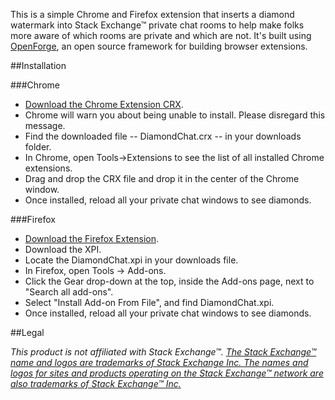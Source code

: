 This is a simple Chrome and Firefox extension that inserts a diamond watermark into Stack Exchange™ private chat rooms to help make folks more aware of which rooms are private and which are not. It's built using [OpenForge](https://github.com/trigger-corp/browser-extensions), an open source framework for building browser extensions. 


##Installation

###Chrome

- [Download the Chrome Extension CRX](https://github.com/jamesmortensen/diamond-chat-aware/blob/master/release/chrome/DiamondChat.crx?raw=true).
- Chrome will warn you about being unable to install. Please disregard this message.
- Find the downloaded file -- DiamondChat.crx -- in your downloads folder.
- In Chrome, open Tools->Extensions to see the list of all installed Chrome extensions.
- Drag and drop the CRX file and drop it in the center of the Chrome window.
- Once installed, reload all your private chat windows to see diamonds.


###Firefox

- [Download the Firefox Extension](https://github.com/jamesmortensen/diamond-chat-aware/blob/master/release/firefox/DiamondChat.xpi?raw=true).
- Download the XPI.
- Locate the DiamondChat.xpi in your downloads file.
- In Firefox, open Tools -> Add-ons.
- Click the Gear drop-down at the top, inside the Add-ons page, next to "Search all add-ons".
- Select "Install Add-on From File", and find DiamondChat.xpi.
- Once installed, reload all your private chat windows to see diamonds.


##Legal

*This product is not affiliated with Stack Exchange™. [The Stack Exchange™ name and logos are trademarks of Stack Exchange Inc. The names and logos for sites and products operating on the Stack Exchange™ network are also trademarks of Stack Exchange™ Inc.](http://stackexchange.com/legal/trademark-guidance)*
